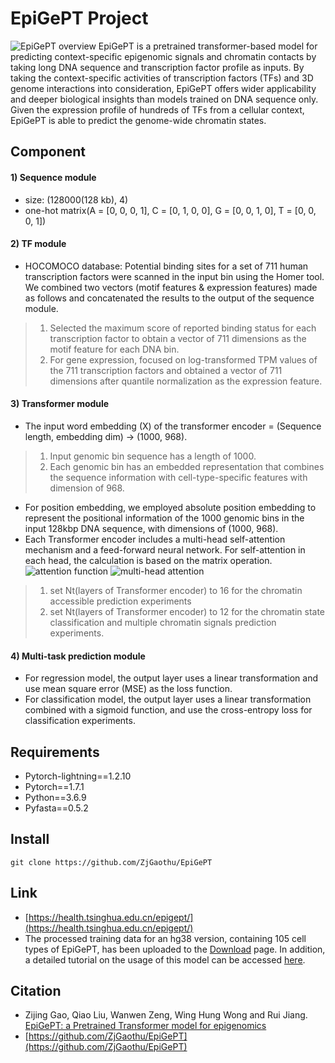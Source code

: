 # EpiGePT Project
![EpiGePT overview](https://github.com/user-attachments/assets/6b2cf334-89a6-4478-9276-1e7e88685b2c)
EpiGePT is a pretrained transformer-based model for predicting context-specific epigenomic signals and chromatin contacts by taking long DNA sequence and transcription factor profile as inputs. By taking the context-specific activities of transcription factors (TFs) and 3D genome interactions into consideration, EpiGePT offers wider applicability and deeper biological insights than models trained on DNA sequence only. Given the expression profile of hundreds of TFs from a cellular context, EpiGePT is able to predict the genome-wide chromatin states.

## Component
#### 1) Sequence module   
* size: (128000(128 kb), 4)   
* one-hot matrix(A = [0, 0, 0, 1], C = [0, 1, 0, 0], G = [0, 0, 1, 0], T = [0, 0, 0, 1])
#### 2) TF module
* HOCOMOCO database: Potential binding sites for a set of 711 human transcription factors were scanned in the input bin using the Homer tool. We combined two vectors (motif features & expression features) made as follows and concatenated the results to the output of the sequence module.
> 1. Selected the maximum score of reported binding status for each transcription factor to obtain a vector of 711 dimensions as the motif feature for each DNA bin.
> 2. For gene expression, focused on log-transformed TPM values of the 711 transcription factors and obtained a vector of 711 dimensions after quantile normalization as the expression feature.
#### 3) Transformer module
* The input word embedding (X) of the transformer encoder = (Sequence length, embedding dim) -> (1000, 968).
> 1. Input genomic bin sequence has a length of 1000.
> 2. Each genomic bin has an embedded representation that combines the sequence information with cell-type-specific features with dimension of 968.
* For position embedding, we employed absolute position embedding to represent the positional information of the 1000 genomic bins in the input 128kbp DNA sequence, with dimensions of (1000, 968).   
* Each Transformer encoder includes a multi-head self-attention mechanism and a feed-forward neural network. For self-attention in each head, the calculation is based on the matrix operation.   
![attention function](https://github.com/user-attachments/assets/08306d98-cc6a-4576-aa3a-b8010611ec5f)
![multi-head attention](https://github.com/user-attachments/assets/60b9f5d0-a433-4a8a-9c7f-ca5788afb029)
> 1. set Nt(layers of Transformer encoder) to 16 for the chromatin accessible prediction experiments
> 2. set Nt(layers of Transformer encoder) to 12 for the chromatin state classification and multiple chromatin signals prediction experiments.
#### 4) Multi-task prediction module
* For regression model, the output layer uses a linear transformation and use mean square error (MSE) as the loss function.
* For classification model, the output layer uses a linear transformation combined with a sigmoid function, and use the cross-entropy loss for classification experiments.
## Requirements
* Pytorch-lightning==1.2.10
* Pytorch==1.7.1
* Python==3.6.9
* Pyfasta==0.5.2
## Install
```
git clone https://github.com/ZjGaothu/EpiGePT
```
## Link
* [https://health.tsinghua.edu.cn/epigept/](https://health.tsinghua.edu.cn/epigept/)
* The processed training data for an hg38 version, containing 105 cell types of EpiGePT, has been uploaded to the [Download](https://health.tsinghua.edu.cn/epigept/download.php) page. In addition, a detailed tutorial on the usage of this model can be accessed [here](https://health.tsinghua.edu.cn/epigept/tutorial.php).
## Citation
* Zijing Gao, Qiao Liu, Wanwen Zeng, Wing Hung Wong and Rui Jiang. [EpiGePT: a Pretrained Transformer model for epigenomics](https://www.biorxiv.org/content/10.1101/2023.07.15.549134v2.full)
* [https://github.com/ZjGaothu/EpiGePT](https://github.com/ZjGaothu/EpiGePT)
